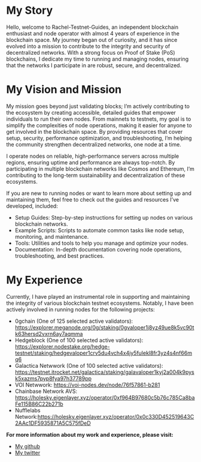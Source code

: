 # My Story

Hello, welcome to Rachel-Testnet-Guides, an independent blockchain enthusiast and node operator with almost 4 years of experience in the blockchain space. My journey began out of curiosity, and it has since evolved into a mission to contribute to the integrity and security of decentralized networks. With a strong focus on Proof of Stake (PoS) blockchains, I dedicate my time to running and managing nodes, ensuring that the networks I participate in are robust, secure, and decentralized.


# My Vision and Mission

My mission goes beyond just validating blocks; I’m actively contributing to the ecosystem by creating accessible, detailed guides that empower individuals to run their own nodes. From mainnets to testnets, my goal is to simplify the complexities of node operations, making it easier for anyone to get involved in the blockchain space. By providing resources that cover setup, security, performance optimization, and troubleshooting, I’m helping the community strengthen decentralized networks, one node at a time.

I operate nodes on reliable, high-performance servers across multiple regions, ensuring uptime and performance are always top-notch. By participating in multiple blockchain networks like Cosmos and Ethereum, I’m contributing to the long-term sustainability and decentralization of these ecosystems.

If you are new to running nodes or want to learn more about setting up and maintaining them, feel free to check out the guides and resources I’ve developed, included:
- Setup Guides: Step-by-step instructions for setting up nodes on various blockchain networks.
- Example Scripts: Scripts to automate common tasks like node setup, monitoring, and maintenance.
- Tools: Utilities and tools to help you manage and optimize your nodes.
- Documentation: In-depth documentation covering node operations, troubleshooting, and best practices.

# My Experience
Currently, I have played an instrumental role in supporting and maintaining the integrity of various blockchain testnet ecosystems. Notably, I have been actively involved in running nodes for the following projects:
- 0gchain (One of 125 selected active validators): https://explorer.meganode.org/0g/staking/0gvaloper1j8yz49ue8k5vc90tk63hersd2vxrn6ay7aqmma 
- Hedgeblock (One of 100 selected active validators): 
https://explorer.nodestake.org/hedge-testnet/staking/hedgevaloper1crv5du4vch4x4jy5fulekl8fr3yz4s4nf66mq6 
- Galactica Netwwork (One of 100 selected active validators): https://testnet.itrocket.net/galactica/staking/galavaloper1kyj2a004k9pysk5xazms7pyp8fya97h37789pp
- VOI Netwwork: https://voi-nodes.dev/node/76f57861-b281
- Chainbase Network AVS: https://holesky.eigenlayer.xyz/operator/0xf964B97680c5b76c785Ca8baFe115B86C22b271b
- Nufflelabs Network:https://holesky.eigenlayer.xyz/operator/0x0c330D452519643C2AAc1DF5935871A5C575fDeD


**For more information about my work and experience, please visit:**
 - [My github](https://github.com/tn85/Rachel-Testnet-Guides/tree/main)
 - [My twitter](https://x.com/Rachel_8501)
